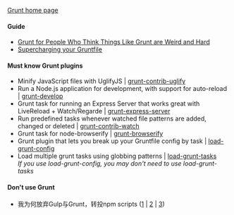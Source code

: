 [Grunt home page](http://gruntjs.com/)

#### Guide
- [Grunt for People Who Think Things Like Grunt are Weird and Hard](https://24ways.org/2013/grunt-is-not-weird-and-hard/)
- [Supercharging your Gruntfile](https://www.html5rocks.com/en/tutorials/tooling/supercharging-your-gruntfile/)

#### Must know Grunt plugins
- Minify JavaScript files with UglifyJS | [grunt-contrib-uglify](https://www.npmjs.com/package/grunt-contrib-uglify)
- Run a Node.js application for development, with support for auto-reload | [grunt-develop](https://www.npmjs.com/package/grunt-develop)
- Grunt task for running an Express Server that works great with LiveReload + Watch/Regarde | [grunt-express-server](https://www.npmjs.com/package/grunt-express-server)
- Run predefined tasks whenever watched file patterns are added, changed or deleted | [grunt-contrib-watch](https://www.npmjs.com/package/grunt-contrib-watch)
- Grunt task for node-browserify | [grunt-browserify](https://www.npmjs.com/package/grunt-browserify)
- Grunt plugin that lets you break up your Gruntfile config by task | [load-grunt-config](https://www.npmjs.com/package/load-grunt-config)
- Load multiple grunt tasks using globbing patterns | [load-grunt-tasks](https://www.npmjs.com/package/load-grunt-tasks)  
_If you use load-grunt-config, you may don't need to use load-grunt-tasks_

#### Don't use Grunt
- 我为何放弃Gulp与Grunt，转投npm scripts ([1](http://www.infoq.com/cn/news/2016/02/gulp-grunt-npm-scripts-part1) | [2](http://www.infoq.com/cn/news/2016/02/gulp-grunt-npm-scripts-part2) | [3](http://www.infoq.com/cn/news/2016/02/gulp-grunt-npm-scripts-part3)) 
